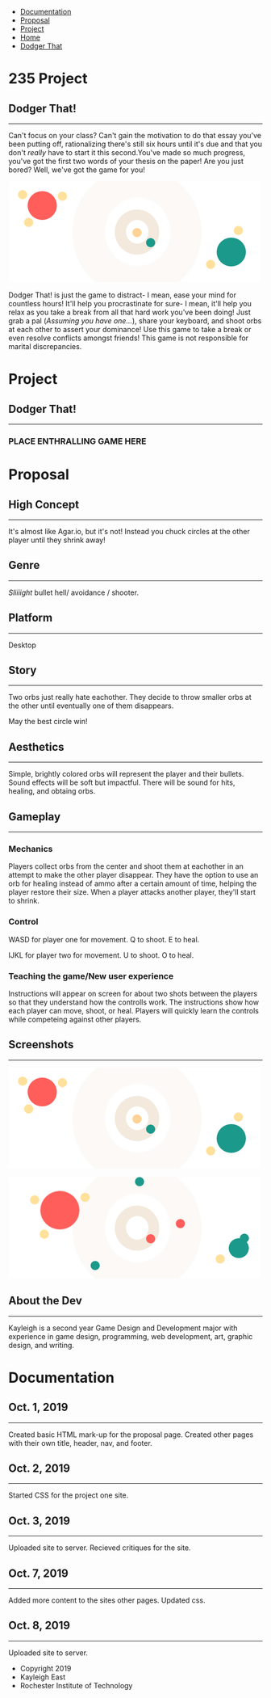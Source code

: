 *   [Documentation](documentation.html)
*   [Proposal](proposal.html)
*   [Project](project.html)
*   [Home](index.html)
*   [Dodger That](index.html)

235 Project
===========

Dodger That!
------------

* * *

Can't focus on your class? Can't gain the motivation to do that essay you've been putting off, rationalizing there's still six hours until it's due and that you don't _really_ have to start it this second.You've made so much progress, you've got the first two words of your thesis on the paper! Are you just bored? Well, we've got the game for you!

  
![Game sketch one](./media/simpleGame.png)  

Dodger That! is just the game to distract- I mean, ease your mind for countless hours! It'll help you procrastinate for sure- I mean, it'll help you relax as you take a break from all that hard work you've been doing! Just grab a pal (_Assuming you have one..._), share your keyboard, and shoot orbs at each other to assert your dominance! Use this game to take a break or even resolve conflicts amongst friends! This game is not responsible for marital discrepancies.

Project
=======

Dodger That!
------------

* * *

### PLACE ENTHRALLING GAME HERE

Proposal
========

  

High Concept
------------

* * *

It's almost like Agar.io, but it's not! Instead you chuck circles at the other player until they shrink away!

Genre
-----

* * *

_Sliiiight_ bullet hell/ avoidance / shooter.

Platform
--------

* * *

Desktop

Story
-----

* * *

Two orbs just really hate eachother. They decide to throw smaller orbs at the other until eventually one of them disappears.

May the best circle win!

Aesthetics
----------

* * *

Simple, brightly colored orbs will represent the player and their bullets. Sound effects will be soft but impactful. There will be sound for hits, healing, and obtaing orbs.

Gameplay
--------

* * *

### Mechanics

Players collect orbs from the center and shoot them at eachother in an attempt to make the other player disappear. They have the option to use an orb for healing instead of ammo after a certain amount of time, helping the player restore their size. When a player attacks another player, they'll start to shrink.

### Control

WASD for player one for movement. Q to shoot. E to heal.

IJKL for player two for movement. U to shoot. O to heal.

### Teaching the game/New user experience

Instructions will appear on screen for about two shots between the players so that they understand how the controlls work. The instructions show how each player can move, shoot, or heal. Players will quickly learn the controls while competeing against other players.

Screenshots
-----------

* * *

![Game sketch one](./media/simpleGame.png)

![Game sketch two](./media/simpleGame2.png)

About the Dev
-------------

* * *

Kayleigh is a second year Game Design and Development major with experience in game design, programming, web development, art, graphic design, and writing.

Documentation
=============

Oct. 1, 2019
------------

* * *

Created basic HTML mark-up for the proposal page. Created other pages with their own title, header, nav, and footer.

Oct. 2, 2019
------------

* * *

Started CSS for the project one site.

Oct. 3, 2019
------------

* * *

Uploaded site to server. Recieved critiques for the site.

Oct. 7, 2019
------------

* * *

Added more content to the sites other pages. Updated css.

Oct. 8, 2019
------------

* * *

Uploaded site to server.

*   Copyright 2019
*   Kayleigh East
*   Rochester Institute of Technology
